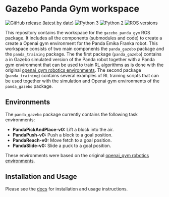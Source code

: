 # Gazebo Panda Gym workspace

[![GitHub release (latest by date)](https://img.shields.io/github/v/release/rickstaa/gazebo-panda-gym)](https://github.com/rickstaa/gazebo-panda-gym/releases)
[![Python 3](https://img.shields.io/badge/python%203-3.7%20%7C%203.6%20%7C%203.5-brightgreen.svg)](https://www.python.org/)
[![Python 2](https://img.shields.io/badge/python%202-2.7%20%7C%202.6%20%7C%202.5-brightgreen.svg)](https://www.python.org/)
[![ROS versions](https://img.shields.io/badge/ROS%20versions-Melodic-brightgreen)](https://wiki.ros.org)

This repository contains the workspace for the `gazebo_panda_gym` ROS package. It
includes all the components (submodules and code) to create a create a
Openai gym environment for the Panda Emika Franka robot. This workspace consists of two
main components the `panda_gazebo` package and the `panda_training` package. The
the first package (`panda_gazebo`) contains a in Gazebo simulated version of the Panda
robot together with a Panda gym environment that can be used to train RL algorithms as is done
with the original [openai_gym robotics environments](https://gym.openai.com/envs/#robotics).
The second package (`panda_training`) contains several examples of RL training scripts
that can be used together with the simulation and Openai gym environments of the
`panda_gazebo` package.

## Environments

The `panda_gazebo` package currently contains the following task environments:

-   **PandaPickAndPlace-v0:** Lift a block into the air.
-   **PandaPush-v0:** Push a block to a goal position.
-   **PandaReach-v0:** Move fetch to a goal position.
-   **PandaSlide-v0:** Slide a puck to a goal position.

These environments were based on the original [openai_gym robotics environments](https://gym.openai.com/envs/#robotics).

## Installation and Usage

Please see the [docs](https://rickstaa.github.io/gazebo-panda-gym/) for installation
and usage instructions.
